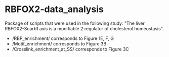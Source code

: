 # RBFOX2-data_analysis

Package of scripts that were used in the following study: "The liver RBFOX2-Scarb1 axis is a modifiable
2 regulator of cholesterol homeostasis".

- /RBP_enrichment/ corresponds to Figure 1E, F, G
- /Motif_enrichment/ corresponds to Figure 3B
- /Crosslink_enrichment_at_SS/ corresponds to Figure 3C
